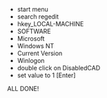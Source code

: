 * start menu
* search regedit
* hkey_LOCAL-MACHINE
* SOFTWARE
* Microsoft
* Windows NT
* Current Version
* Winlogon
* double click on DisabledCAD
* set value to 1 [Enter]

ALL DONE!